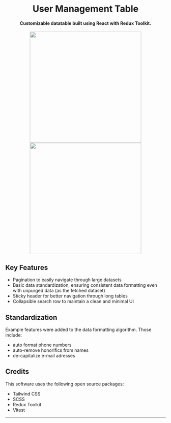 
<h1 align="center">
User Management Table
</h1>

<h4 align="center">Customizable datatable built using React with Redux Toolkit.</h4>

<p align="center"> 
<img height="350px" src="https://github.com/user-attachments/assets/65c98e07-4a08-4fad-bbeb-c1d471fcf5fa" />
<img height="350px" src="https://github.com/user-attachments/assets/ac8fa9d1-f04d-4345-86fd-78027da3af80" />
</p>

## Key Features

* Pagination to easily navigate through large datasets
* Basic data standardization, ensuring consistent data formatting even with unpurged data (as the fetched dataset)    
* Sticky header for better navigation through long tables
* Collapsible search row to maintain a clean and minimal UI

## Standardization
Example features were added to the data formatting algorithm. Those include:
- auto format phone numbers
- auto-remove honorifics from names
- de-capitalize e-mail adresses 

## Credits

This software uses the following open source packages:

- Tailwind CSS
- SCSS
- Redux Toolkit
- Vitest


---
